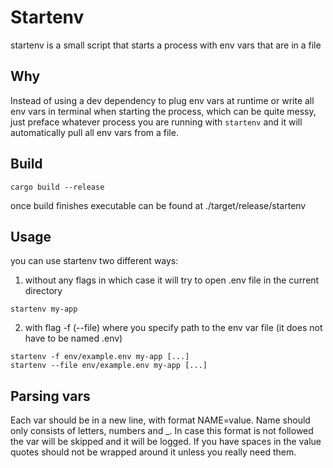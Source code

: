 # Startenv
startenv is a small script that starts a process with env vars that are in a file
## Why
Instead of using a dev dependency to plug env vars at runtime or write all env vars in terminal when starting the process, which can be quite messy, just preface whatever process you are running with ```startenv``` and it will automatically pull all env vars from a file.
## Build
```
cargo build --release
````  
once build finishes executable can be found at ./target/release/startenv
## Usage
you can use startenv two different ways:  
1. without any flags in which case it will try to open .env file in the current directory
```
startenv my-app
```
2.  with flag -f (--file) where you specify path to the env var file (it does not have to be named .env)
```
startenv -f env/example.env my-app [...]
startenv --file env/example.env my-app [...]
```

## Parsing vars
Each var should be in a new line, with format NAME=value. Name should only consists of letters, numbers and _. In case this format is not followed the var will be skipped and it will be logged. If you have spaces in the value quotes should not be wrapped around it unless you really need them.